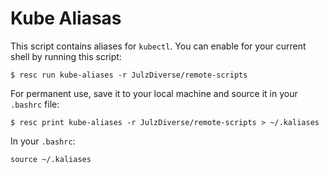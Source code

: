 # Kube Aliasas

This script contains aliases for `kubectl`. You can enable for your current shell by running this script:

`$ resc run kube-aliases -r JulzDiverse/remote-scripts`

For permanent use, save it to your local machine and source it in your `.bashrc` file:

`$ resc print kube-aliases -r JulzDiverse/remote-scripts > ~/.kaliases`

In your `.bashrc`:

`source ~/.kaliases`


